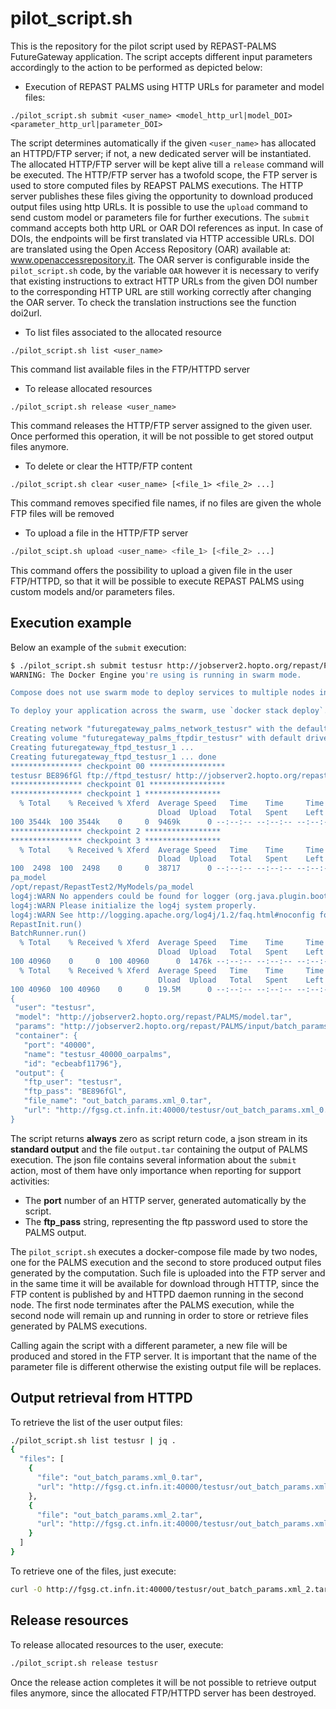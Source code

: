 # pilot_script.sh

This is the repository for the pilot script used by REPAST-PALMS FutureGateway application.
The script accepts different input parameters accordingly to the action to be performed as depicted below:

* Execution of REPAST PALMS using HTTP URLs for parameter and model files:
```
./pilot_script.sh submit <user_name> <model_http_url|model_DOI> <parameter_http_url|parameter_DOI> 
```

The script determines automatically if the given `<user_name>` has allocated an HTTPD/FTP server; if not, a new dedicated server will be instantiated.
The allocated HTTP/FTP server will be kept alive till a `release` command will be executed.
The HTTP/FTP server has a twofold scope, the FTP server is used to store computed files by REAPST PALMS executions. The HTTP server publishes these files giving the opportunity to download produced output files using http URLs. It is possible to use the `upload` command to send custom model or parameters file for further executions.
The `submit` command accepts both http URL or OAR DOI references as input. In case of DOIs, the endpoints will be first translated via HTTP accessible URLs.
DOI are translated using the Open Access Repository (OAR) available at: www.openaccessrepository.it.
The OAR server is configurable inside the `pilot_script.sh` code, by the variable `OAR` however it is necessary to verify that existing instructions to extract HTTP URLs from the given DOI number to the corresponding HTTP URL are still working correctly after changing the OAR server. To check the translation instructions see the function doi2url.

* To list files associated to the allocated resource
```
./pilot_script.sh list <user_name> 
```

This command list available files in the FTP/HTTPD server

* To release allocated resources
```
./pilot_script.sh release <user_name>
```

This command releases the HTTP/FTP server assigned to the given user. Once performed this operation, it will be not possible to get stored output files anymore.

* To delete or clear the HTTP/FTP content
```baah
./pilot_script.sh clear <user_name> [<file_1> <file_2> ...]
```

This command removes specified file names, if no files are given the whole FTP files will be removed

* To upload a file in the HTTP/FTP server
```bash
./pilot_scipt.sh upload <user_name> <file_1> [<file_2> ...]
```

This command offers the possibility to upload a given file in the user FTP/HTTPD, so that it will be possible to execute REPAST PALMS using custom models and/or parameters files.

## Execution example
Below an example of the `submit` execution:

```bash
$ ./pilot_script.sh submit testusr http://jobserver2.hopto.org/repast/PALMS/model.tar http://jobserver2.hopto.org/repast/PALMS/input/batch_params.xml_0
WARNING: The Docker Engine you're using is running in swarm mode.

Compose does not use swarm mode to deploy services to multiple nodes in a swarm. All containers will be scheduled on the current node.

To deploy your application across the swarm, use `docker stack deploy`.

Creating network "futuregateway_palms_network_testusr" with the default driver
Creating volume "futuregateway_palms_ftpdir_testusr" with default driver
Creating futuregateway_ftpd_testusr_1 ... 
Creating futuregateway_ftpd_testusr_1 ... done
**************** checkpoint 00 *****************
testusr BE896fGl ftp://ftpd_testusr/ http://jobserver2.hopto.org/repast/PALMS/model.tar http://jobserver2.hopto.org/repast/PALMS/input/batch_params.xml_0
**************** checkpoint 01 *****************
**************** checkpoint 1 *****************
  % Total    % Received % Xferd  Average Speed   Time    Time     Time  Current
                                 Dload  Upload   Total   Spent    Left  Speed
100 3544k  100 3544k    0     0  9469k      0 --:--:-- --:--:-- --:--:-- 9450k
**************** checkpoint 2 *****************
**************** checkpoint 3 *****************
  % Total    % Received % Xferd  Average Speed   Time    Time     Time  Current
                                 Dload  Upload   Total   Spent    Left  Speed
100  2498  100  2498    0     0  38717      0 --:--:-- --:--:-- --:--:-- 39031
pa_model
/opt/repast/RepastTest2/MyModels/pa_model
log4j:WARN No appenders could be found for logger (org.java.plugin.boot.DefaultPluginsCollector).
log4j:WARN Please initialize the log4j system properly.
log4j:WARN See http://logging.apache.org/log4j/1.2/faq.html#noconfig for more info.
RepastInit.run()
BatchRunner.run()
  % Total    % Received % Xferd  Average Speed   Time    Time     Time  Current
                                 Dload  Upload   Total   Spent    Left  Speed
100 40960    0     0  100 40960      0  1476k --:--:-- --:--:-- --:--:-- 1481k
  % Total    % Received % Xferd  Average Speed   Time    Time     Time  Current
                                 Dload  Upload   Total   Spent    Left  Speed
100 40960  100 40960    0     0  19.5M      0 --:--:-- --:--:-- --:--:-- 19.5M
{
 "user": "testusr",
 "model": "http://jobserver2.hopto.org/repast/PALMS/model.tar",
 "params": "http://jobserver2.hopto.org/repast/PALMS/input/batch_params.xml_0",
 "container": {
   "port": "40000",
   "name": "testusr_40000_oarpalms",
   "id": "ecbeabf11796"},
 "output": {
   "ftp_user": "testusr",
   "ftp_pass": "BE896fGl",
   "file_name": "out_batch_params.xml_0.tar",
   "url": "http://fgsg.ct.infn.it:40000/testusr/out_batch_params.xml_0.tar"}
}
```

The script returns **always** zero as script return code, a json stream in its **standard output** and the file `output.tar` containing the output of PALMS execution. The json file contains several information about the `submit` action, most of them have only importance when reporting for support activities:

* The **port** number of an HTTP server, generated automatically by the script.
* The **ftp_pass** string, representing the ftp password used to store the PALMS output.

The `pilot_script.sh` executes a docker-compose file made by two nodes, one for the PALMS execution and the second to store produced output files generated by the computation. Such file is uploaded into the FTP server and in the same time it will be available for download through HTTTP, since the FTP content is published by and HTTPD daemon running in the second node. The first node terminates after the PALMS execution, while the second node will remain up and running in order to store or retrieve files generated by PALMS executions.

Calling again the script with a different parameter, a new file will be produced and stored in the FTP server. It is important that the name of the parameter file is different otherwise the existing output file will be replaces.

## Output retrieval from HTTPD

To retrieve the list of the user output files:

```bash
./pilot_script.sh list testusr | jq .
{
  "files": [
    {
      "file": "out_batch_params.xml_0.tar",
      "url": "http://fgsg.ct.infn.it:40000/testusr/out_batch_params.xml_0.tar"
    },
    {
      "file": "out_batch_params.xml_2.tar",
      "url": "http://fgsg.ct.infn.it:40000/testusr/out_batch_params.xml_2.tar"
    }
  ]
}
```

To retrieve one of the files, just execute:

```bash
curl -O http://fgsg.ct.infn.it:40000/testusr/out_batch_params.xml_2.tar
```

## Release resources

To release allocated resources to the user, execute:

```bash
./pilot_script.sh release testusr
```

Once the release action completes it will be not possible to retrieve output files anymore, since the allocated FTP/HTTPD server has been destroyed.

